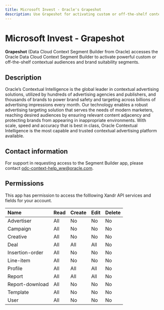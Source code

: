 ```yaml
---
title: Microsoft Invest - Oracle's Grapeshot
description: Use Grapeshot for activating custom or off-the-shelf contextual audiences and brand suitability segments. 
---
```


# Microsoft Invest - Grapeshot

**Grapeshot** (Data Cloud Context Segment Builder from Oracle) accesses the Oracle Data Cloud Context Segment Builder to activate powerful custom or off-the-shelf contextual audiences and brand suitability segments.

## Description

Oracle’s Contextual Intelligence is the global leader in contextual advertising solutions, utilized by hundreds of advertising agencies and publishers, and thousands of brands to power brand safety and targeting across billions of advertising impressions every month. Our technology enables a robust advertising targeting solution that serves the needs of modern marketers, reaching desired audiences by ensuring relevant content adjacency and protecting brands from appearing in inappropriate environments. With scale, speed and accuracy that is best in class, Oracle Contextual Intelligence is the most capable and trusted contextual advertising platform available.

## Contact information

For support in requesting access to the Segment Builder app, please contact [odc-context-help_ww@oracle.com](mailto:odc-context-help_ww@oracle.com).

## Permissions

This app has permission to access the folllowing Xandr API services and fields for your account.

| Name | Read | Create | Edit | Delete |
|:---|:---|:---|:---|:---|
| Advertiser | All | No | No | No |
| Campaign | All | No | No | No |
| Creative | All | No | No | No |
| Deal | All | All | All | No |
| Insertion-order | All | No | No | No |
| Line-item | All | No | No | No |
| Profile | All | All | All | No |
| Report | All | All | All | No |
| Report-download | All | No | No | No |
| Template | All | No | No | No |
| User | All | No | No | No |
